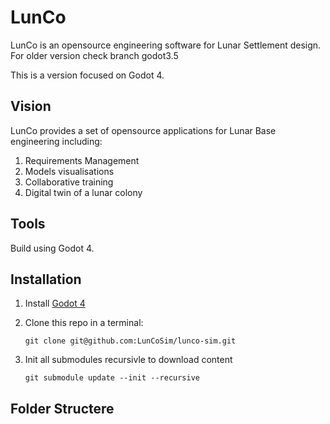 # LunCo

LunCo is an opensource engineering software for Lunar Settlement design. For older version check branch godot3.5

This is a version focused on Godot 4.


## Vision

LunCo provides a set of opensource applications for Lunar Base engineering including:
1. Requirements Management
2. Models visualisations
3. Collaborative training
4. Digital twin of a lunar colony

## Tools

Build using Godot 4.


## Installation

1. Install [Godot 4](https://godotengine.org/download/)
2. Clone this repo in a terminal: 

    ```git clone git@github.com:LunCoSim/lunco-sim.git```

3. Init all submodules recursivle to download content

    ```git submodule update --init --recursive```

## Folder Structere